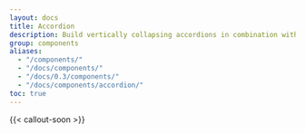 ```yaml
---
layout: docs
title: Accordion
description: Build vertically collapsing accordions in combination with our Collapse JavaScript plugin.
group: components
aliases:
  - "/components/"
  - "/docs/components/"
  - "/docs/0.3/components/"
  - "/docs/components/accordion/"
toc: true
---
```


{{< callout-soon >}}
